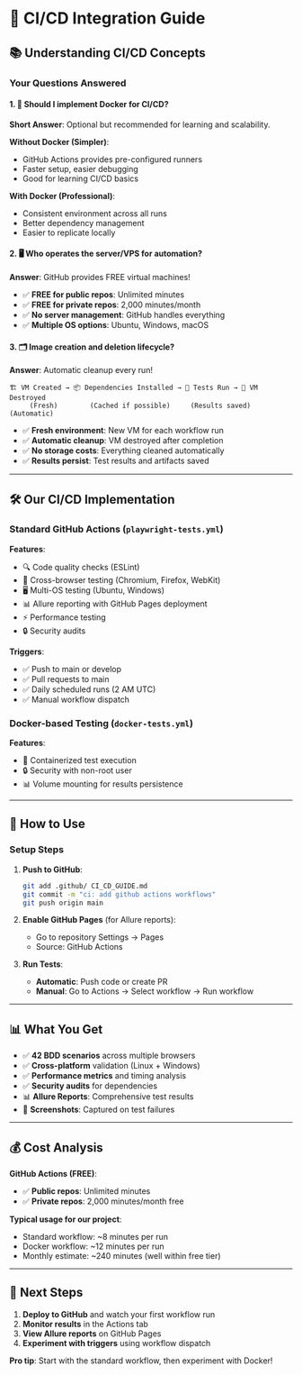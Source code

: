 # 🚀 CI/CD Integration Guide

## 📚 **Understanding CI/CD Concepts**

### **Your Questions Answered**

#### 1. 🐳 **Should I implement Docker for CI/CD?**

**Short Answer**: Optional but recommended for learning and scalability.

**Without Docker (Simpler)**:
- GitHub Actions provides pre-configured runners
- Faster setup, easier debugging  
- Good for learning CI/CD basics

**With Docker (Professional)**:
- Consistent environment across all runs
- Better dependency management
- Easier to replicate locally

#### 2. 🖥️ **Who operates the server/VPS for automation?**

**Answer**: GitHub provides FREE virtual machines!

- ✅ **FREE for public repos**: Unlimited minutes
- ✅ **FREE for private repos**: 2,000 minutes/month  
- ✅ **No server management**: GitHub handles everything
- ✅ **Multiple OS options**: Ubuntu, Windows, macOS

#### 3. 🗂️ **Image creation and deletion lifecycle?**

**Answer**: Automatic cleanup every run!

```
🏗️ VM Created → 📦 Dependencies Installed → 🧪 Tests Run → 🧹 VM Destroyed
     (Fresh)        (Cached if possible)     (Results saved)    (Automatic)
```

- ✅ **Fresh environment**: New VM for each workflow run
- ✅ **Automatic cleanup**: VM destroyed after completion  
- ✅ **No storage costs**: Everything cleaned automatically
- ✅ **Results persist**: Test results and artifacts saved

---

## 🛠️ **Our CI/CD Implementation**

### **Standard GitHub Actions** (`playwright-tests.yml`)

**Features**:
- 🔍 Code quality checks (ESLint)
- 🧪 Cross-browser testing (Chromium, Firefox, WebKit)
- 🖥️ Multi-OS testing (Ubuntu, Windows)
- 📊 Allure reporting with GitHub Pages deployment
- ⚡ Performance testing
- 🔒 Security audits

**Triggers**:
- ✅ Push to main or develop
- ✅ Pull requests to main
- ✅ Daily scheduled runs (2 AM UTC)
- ✅ Manual workflow dispatch

### **Docker-based Testing** (`docker-tests.yml`)

**Features**:
- 🐳 Containerized test execution
- 🔒 Security with non-root user
- 📊 Volume mounting for results persistence

---

## 🎯 **How to Use**

### **Setup Steps**

1. **Push to GitHub**:
   ```bash
   git add .github/ CI_CD_GUIDE.md
   git commit -m "ci: add github actions workflows"
   git push origin main
   ```

2. **Enable GitHub Pages** (for Allure reports):
   - Go to repository Settings → Pages
   - Source: GitHub Actions

3. **Run Tests**:
   - **Automatic**: Push code or create PR
   - **Manual**: Go to Actions → Select workflow → Run workflow

---

## 📊 **What You Get**

- ✅ **42 BDD scenarios** across multiple browsers
- ✅ **Cross-platform** validation (Linux + Windows)  
- ✅ **Performance metrics** and timing analysis
- ✅ **Security audits** for dependencies
- 📊 **Allure Reports**: Comprehensive test results
- 📸 **Screenshots**: Captured on test failures

---

## 💰 **Cost Analysis**

**GitHub Actions (FREE)**:
- ✅ **Public repos**: Unlimited minutes
- ✅ **Private repos**: 2,000 minutes/month free

**Typical usage for our project**:
- Standard workflow: ~8 minutes per run
- Docker workflow: ~12 minutes per run
- Monthly estimate: ~240 minutes (well within free tier)

---

## 🚀 **Next Steps**

1. **Deploy to GitHub** and watch your first workflow run
2. **Monitor results** in the Actions tab  
3. **View Allure reports** on GitHub Pages
4. **Experiment with triggers** using workflow dispatch

**Pro tip**: Start with the standard workflow, then experiment with Docker!
